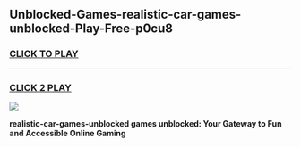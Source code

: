 
## Unblocked-Games-realistic-car-games-unblocked-Play-Free-p0cu8
<h3>
<a href="https://premium76.site?title=realistic-car-games-unblocked&ref=21A">CLICK TO PLAY</a></h3>
<hr>

<h3>
<a href="https://premium76.site?title=realistic-car-games-unblocked&ref=21A">CLICK 2 PLAY</a>
  
</h3>

<a href="https://premium76.site?title=realistic-car-games-unblocked&ref=21A"><img src="https://clearcache.store/games.png"></a>


**realistic-car-games-unblocked games unblocked: Your Gateway to Fun and Accessible Online Gaming**
